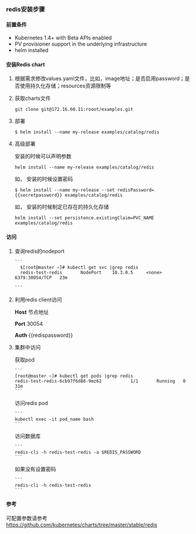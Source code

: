 ### redis安装步骤
#### 前置条件

* Kubernetes 1.4+ with Beta APIs enabled
* PV provisioner support in the underlying infrastructure
* helm installed

#### 安装Redis chart

1. 根据需求修改values.yaml文件，比如，image地址；是否启用password；是否使用持久化存储；resources资源限制等

2. 获取charts文件
    ```
    git clone git@172.16.60.11:rooot/examples.git 
    
    ```
3. 部署

    ```
    $ helm install --name my-release examples/catalog/redis

    ```

4. 高级部署

    安装的时候可以声明参数
	
	```
	helm install --name my-release examples/catalog/redis
	```
    
    如， 安装的时候设置密码

    ```
    $ helm install --name my-release --set redisPassword={{secretpassword}} examples/catalog/redis
    ```
    
    如， 安装的时候制定已存在的持久化存储
    
    ```
    helm install --set persistence.existingClaim=PVC_NAME examples/catalog/redis
    ```
    
#### 访问


1.  查询redis的nodeport

        ```
          $[root@master ~]# kubectl get svc |grep redis
          redis-test-redis       NodePort    10.3.0.5     <none>        6379:30054/TCP   23m
        
        ```
    
2.  利用redis client访问
    
    **Host** 节点地址

    **Port**  30054
    
    **Auth**  {{redispassword}}
    
3.  集群中访问
    
    获取pod

        ```
        [root@master ~]# kubectl get pods |grep redis
        redis-test-redis-6cb97f6d86-9mz62           1/1       Running   0          31m
        ```
        
    访问redis pod
        
        ```
        kubectl exec -it pod_name bash
        ```
    访问数据库
        
        ```
        redis-cli -h redis-test-redis -a $REDIS_PASSWORD
        ```
    
    如果没有设置密码
            
        ```
        redis-cli -h redis-test-redis 
        ```

#### 参考

可配置参数请参考
https://github.com/kubernetes/charts/tree/master/stable/redis